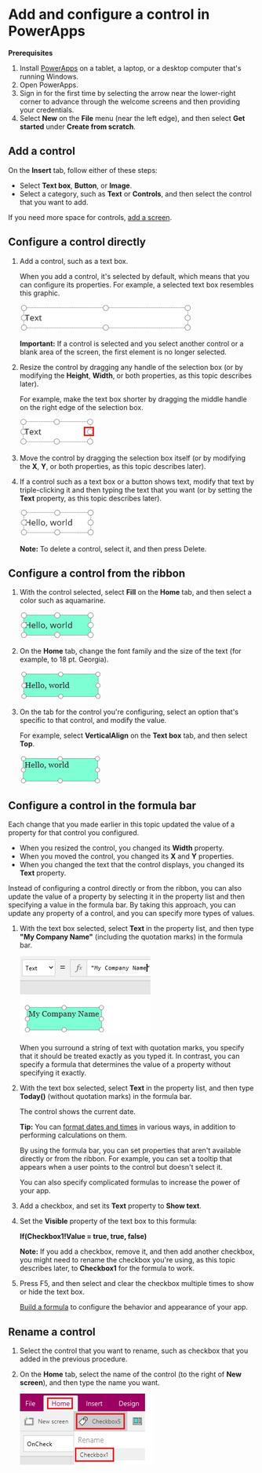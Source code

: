 <properties
	pageTitle="Add and configure a control | Microsoft PowerApps"
	description="Step-by-step instructions for adding, moving, resizing, and renaming controls, such as buttons and text boxes."
	services=""
	suite="powerapps"
	documentationCenter="na"
	authors="AFTOwen"
	manager="dwrede"
	editor=""
	tags=""/>

<tags
   ms.service="powerapps"
   ms.devlang="na"
   ms.topic="article"
   ms.tgt_pltfrm="na"
   ms.workload="na"
   ms.date="01/28/2015"
   ms.author="anneta"/>

# Add and configure a control in PowerApps #

**Prerequisites**
1. Install [PowerApps](http://aka.ms/powerappsinstall) on a tablet, a laptop, or a desktop computer that's running Windows.  
1. Open PowerApps.  
1. Sign in for the first time by selecting the arrow near the lower-right corner to advance through the welcome screens and then providing your credentials.
1. Select **New** on the **File** menu (near the left edge), and then select **Get started** under **Create from scratch**.  

## Add a control ##
On the **Insert** tab, follow either of these steps:

- Select **Text box**, **Button**, or **Image**.
- Select a category, such as **Text** or **Controls**, and then select the control that you want to add.

If you need more space for controls, [add a screen](add-screen-context-variables.md).

## Configure a control directly ##
1. Add a control, such as a text box.

	When you add a control, it's selected by default, which means that you can configure its properties. For example, a selected text box resembles this graphic.

	![A selected text box](./media/add-configure-controls/selected-text-box.png)

	**Important:** If a control is selected and you select another control or a blank area of the screen, the first element is no longer selected.

1. Resize the control by dragging any handle of the selection box (or by modifying the **Height**, **Width**, or both properties, as this topic describes later).

	For example, make the text box shorter by dragging the middle handle on the right edge of the selection box.

	![A resized text box](./media/add-configure-controls/shorter-text-box.png)

1. Move the control by dragging the selection box itself (or by modifying the **X**, **Y**, or both properties, as this topic describes later).

1. If a control such as a text box or a button shows text, modify that text by triple-clicking it and then typing the text that you want (or by setting the **Text** property, as this topic describes later).

	![A text box with custom text](./media/add-configure-controls/change-text-directly.png)

	**Note:** To delete a control, select it, and then press Delete.

## Configure a control from the ribbon ##

1. With the control selected, select **Fill** on the **Home** tab, and then select a color such as aquamarine.

	![A text box with aquamarine fill](./media/add-configure-controls/change-fill.png)

1. On the **Home** tab, change the font family and the size of the text (for example, to 18 pt. Georgia).

	![A text box with 18 pt. Georgia text](./media/add-configure-controls/change-font.png)

1. On the tab for the control you're configuring, select an option that's specific to that control, and modify the value.

	For example, select **VerticalAlign** on the **Text box** tab, and then select **Top**.

	![A text box with text aligned to the top of the box](./media/add-configure-controls/change-align.png)

## Configure a control in the formula bar ##
Each change that you made earlier in this topic updated the value of a property for that control you configured.

- When you resized the control, you changed its **Width** property.
- When you moved the control, you changed its **X** and **Y** properties.
- When you changed the text that the control displays, you changed its **Text** property.

Instead of configuring a control directly or from the ribbon, you can also update the value of a property by selecting it in the property list and then specifying a value in the formula bar. By taking this approach, you can update any property of a control, and you can specify more types of values.

1. With the text box selected, select **Text** in the property list, and then type **"My Company Name"** (including the quotation marks) in the formula bar.

	![A text box with text aligned to the top of the box](./media/add-configure-controls/text-literal.png)

	When you surround a string of text with quotation marks, you specify that it should be treated exactly as you typed it. In contrast, you can specify a formula that determines the value of a property without specifying it exactly.

1. With the text box selected, select **Text** in the property list, and then type **Today()** (without quotation marks) in the formula bar.

	The control shows the current date.

	**Tip:** You can [format dates and times](show-text-dates-times.md) in various ways, in addition to performing calculations on them.

	By using the formula bar, you can set properties that aren't available directly or from the ribbon. For example, you can set a tooltip that appears when a user points to the control but doesn't select it.

	You can also specify complicated formulas to increase the power of your app.

1. Add a checkbox, and set its **Text** property to **Show text**.

1. Set the **Visible** property of the text box to this formula:

	**If(Checkbox1!Value = true, true, false)**

	**Note:** If you add a checkbox, remove it, and then add another checkbox, you might need to rename the checkbox you're using, as this topic describes later, to **Checkbox1** for the formula to work.

1. Press F5, and then select and clear the checkbox multiple times to show or hide the text box.

	[Build a formula](formula-reference.md) to configure the behavior and appearance of your app.

## Rename a control ##
1. Select the control that you want to rename, such as checkbox that you added in the previous procedure.

1. On the **Home** tab, select the name of the control (to the right of **New screen**), and then type the name you want.

	![Rename a checkbox](./media/add-configure-controls/rename-control.png)
